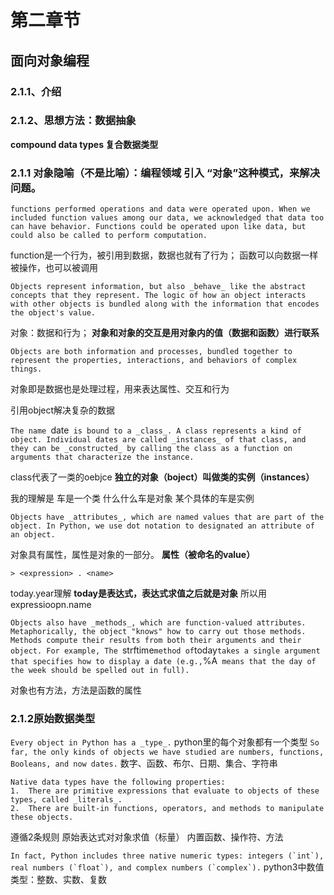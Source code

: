 # 第二章节
## 面向对象编程
### 2.1.1、介绍
### 2.1.2、思想方法：数据抽象

**compound data types 复合数据类型**

### 2.1.1 对象隐喻（不是比喻）：编程领域 引入 “对象”这种模式，来解决问题。

`functions performed operations and data were operated upon. When we included function values among our data, we acknowledged that data too can have behavior. Functions could be operated upon like data, but could also be called to perform computation.`

function是一个行为，被引用到数据，数据也就有了行为；
函数可以向数据一样被操作，也可以被调用

`Objects represent information, but also _behave_ like the abstract concepts that they represent. The logic of how an object interacts with other objects is bundled along with the information that encodes the object's value.`

对象：数据和行为；
**对象和对象的交互是用对象内的值（数据和函数）进行联系**

`Objects are both information and processes, bundled together to represent the properties, interactions, and behaviors of complex things.`

对象即是数据也是处理过程，用来表达属性、交互和行为


引用object解决复杂的数据

`The name `date` is bound to a _class_. A class represents a kind of object. Individual dates are called _instances_ of that class, and they can be _constructed_ by calling the class as a function on arguments that characterize the instance.`

class代表了一类的oebjce
**独立的对象（boject）叫做类的实例（instances）**


我的理解是
车是一个类
什么什么车是对象
某个具体的车是实例

`Objects have _attributes_, which are named values that are part of the object. In Python, we use dot notation to designated an attribute of an object.`

对象具有属性，属性是对象的一部分。
**属性（被命名的value）**

`> <expression> . <name>`

today.year理解
**today是表达式，表达式求值之后就是对象**
所以用expressioopn.name


`Objects also have _methods_, which are function-valued attributes. Metaphorically, the object "knows" how to carry out those methods. Methods compute their results from both their arguments and their object. For example, The `strftime` method of `today` takes a single argument that specifies how to display a date (e.g., `%A` means that the day of the week should be spelled out in full).`

对象也有方法，方法是函数的属性



### 2.1.2原始数据类型
`Every object in Python has a _type_.`
python里的每个对象都有一个类型
`So far, the only kinds of objects we have studied are numbers, functions, Booleans, and now dates.`
数字、函数、布尔、日期、集合、字符串

```
Native data types have the following properties:
1.  There are primitive expressions that evaluate to objects of these types, called _literals_.
2.  There are built-in functions, operators, and methods to manipulate these objects.
```
遵循2条规则
原始表达式对对象求值（标量）
内置函数、操作符、方法

```In fact, Python includes three native numeric types: integers (`int`), real numbers (`float`), and complex numbers (`complex`).```
python3中数值类型：整数、实数、复数






